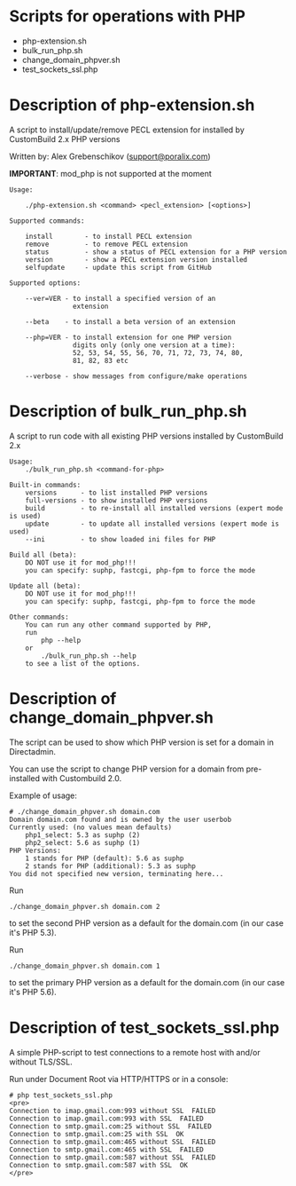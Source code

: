 # Scripts for operations with PHP

- php-extension.sh 
- bulk_run_php.sh
- change_domain_phpver.sh
- test_sockets_ssl.php


# Description of php-extension.sh 

A script to install/update/remove PECL extension for installed by CustomBuild 2.x PHP versions

Written by: Alex Grebenschikov (support@poralix.com)

**IMPORTANT**: mod_php is not supported at the moment

```
Usage:

    ./php-extension.sh <command> <pecl_extension> [<options>]

Supported commands:

    install        - to install PECL extension
    remove         - to remove PECL extension
    status         - show a status of PECL extension for a PHP version
    version        - show a PECL extension version installed
    selfupdate     - update this script from GitHub

Supported options:

    --ver=VER - to install a specified version of an
                extension

    --beta    - to install a beta version of an extension

    --php=VER - to install extension for one PHP version
                digits only (only one version at a time):
                52, 53, 54, 55, 56, 70, 71, 72, 73, 74, 80,
                81, 82, 83 etc

    --verbose - show messages from configure/make operations

```

# Description of bulk_run_php.sh

A script to run code with all existing PHP versions installed by CustomBuild 2.x

```
Usage:
    ./bulk_run_php.sh <command-for-php>

Built-in commands:
    versions      - to list installed PHP versions
    full-versions - to show installed PHP versions
    build         - to re-install all installed versions (expert mode is used)
    update        - to update all installed versions (expert mode is used)
    --ini         - to show loaded ini files for PHP

Build all (beta):
    DO NOT use it for mod_php!!!
    you can specify: suphp, fastcgi, php-fpm to force the mode

Update all (beta):
    DO NOT use it for mod_php!!!
    you can specify: suphp, fastcgi, php-fpm to force the mode

Other commands:
    You can run any other command supported by PHP,
    run
        php --help
    or
        ./bulk_run_php.sh --help
    to see a list of the options.
```

# Description of change_domain_phpver.sh

The script can be used to show which PHP version is set for a domain in Directadmin.

You can use the script to change PHP version for a domain from pre-installed with Custombuild 2.0.

Example of usage:

```
# ./change_domain_phpver.sh domain.com
Domain domain.com found and is owned by the user userbob
Currently used: (no values mean defaults)
    php1_select: 5.3 as suphp (2)
    php2_select: 5.6 as suphp (1)
PHP Versions:
    1 stands for PHP (default): 5.6 as suphp
    2 stands for PHP (additional): 5.3 as suphp
You did not specified new version, terminating here...
```

Run

```
./change_domain_phpver.sh domain.com 2
```

to set the second PHP version as a default for the domain.com (in our case it's PHP 5.3).

Run

```
./change_domain_phpver.sh domain.com 1
```

to set the primary PHP version as a default for the domain.com (in our case it's PHP 5.6).

# Description of test_sockets_ssl.php

A simple PHP-script to test connections to a remote host with and/or without TLS/SSL.

Run under Document Root via HTTP/HTTPS or in a console:

```
# php test_sockets_ssl.php
<pre>
Connection to imap.gmail.com:993 without SSL  FAILED
Connection to imap.gmail.com:993 with SSL  FAILED
Connection to smtp.gmail.com:25 without SSL  FAILED
Connection to smtp.gmail.com:25 with SSL  OK
Connection to smtp.gmail.com:465 without SSL  FAILED
Connection to smtp.gmail.com:465 with SSL  FAILED
Connection to smtp.gmail.com:587 without SSL  FAILED
Connection to smtp.gmail.com:587 with SSL  OK
</pre>
```
